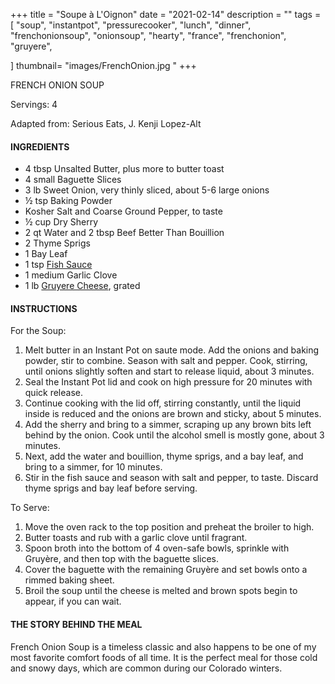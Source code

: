+++
title = "Soupe à L'Oignon"
date = "2021-02-14"
description = ""
tags = [
    "soup",
    "instantpot",
    "pressurecooker",
    "lunch",
    "dinner",
    "frenchonionsoup",
    "onionsoup",
    "hearty",
    "france",
    "frenchonion",
    "gruyere",
    
]
thumbnail= "images/FrenchOnion.jpg "
+++

FRENCH ONION SOUP

Servings: 4 <!--more-->

Adapted from: Serious Eats, J. Kenji Lopez-Alt

#### INGREDIENTS 

* 4 tbsp Unsalted Butter, plus more to butter toast 
* 4 small Baguette Slices
* 3 lb Sweet Onion, very thinly sliced, about 5-6 large onions
* ½ tsp Baking Powder 
* Kosher Salt and Coarse Ground Pepper, to taste  
* ½ cup Dry Sherry 
* 2 qt Water and 2 tbsp Beef Better Than Bouillion 
* 2 Thyme Sprigs 
* 1 Bay Leaf 
* 1 tsp [Fish Sauce](https://amzn.to/3jMYZdj) 
* 1 medium Garlic Clove 
* 1 lb [Gruyere Cheese](https://amzn.to/3aZfe2E), grated 

#### INSTRUCTIONS 

For the Soup:  

1. Melt butter in an Instant Pot on saute mode. Add the onions and baking powder, stir to combine. Season with salt and pepper. Cook, stirring, until onions slightly soften and start to release liquid, about 3 minutes. 
2. Seal the Instant Pot lid and cook on high pressure for 20 minutes with quick release. 
3. Continue cooking with the lid off, stirring constantly, until the liquid inside is reduced and the onions are brown and sticky, about 5 minutes.
4. Add the sherry and bring to a simmer, scraping up any brown bits left behind by the onion. Cook until the alcohol smell is mostly gone, about 3 minutes.
5. Next, add the water and bouillion, thyme sprigs, and a bay leaf, and bring to a simmer, for 10 minutes.
6. Stir in the fish sauce and season with salt and pepper, to taste. Discard thyme sprigs and bay leaf before serving.

To Serve: 

1. Move the oven rack to the top position and preheat the broiler to high.  
2. Butter toasts and rub with a garlic clove until fragrant. 
3. Spoon broth into the bottom of 4 oven-safe bowls, sprinkle with Gruyère, and then top with the baguette slices. 
4. Cover the baguette with the remaining Gruyère and set bowls onto a rimmed baking sheet. 
5. Broil the soup until the cheese is melted and brown spots begin to appear, if you can wait.  

#### THE STORY BEHIND THE MEAL 

French Onion Soup is a timeless classic and also happens to be one of my most favorite comfort foods of all time. It is the perfect meal for those cold and snowy days, which are common during our Colorado winters. 

